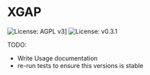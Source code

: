 # XGAP

![[License: AGPL v3](https://img.shields.io/badge/License-AGPL%20v3-blue.svg)](https://www.gnu.org/licenses/agpl-3.0)]
![License: v0.3.1](https://img.shields.io/badge/release-v0.3.1-green)

TODO:
- Write Usage documentation
- re-run tests to ensure this versions is stable
